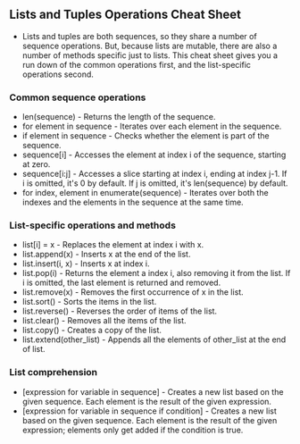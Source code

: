 ## Lists and Tuples Operations Cheat Sheet
* Lists and tuples are both sequences, so they share a number of sequence operations. But, because lists are mutable, there are also a number of methods specific just to lists. This cheat sheet gives you a run down of the common operations first, and the list-specific operations second.

### Common sequence operations
* len(sequence) - Returns the length of the sequence.
* for element in sequence - Iterates over each element in the sequence.
* if element in sequence - Checks whether the element is part of the sequence.
* sequence[i] - Accesses the element at index i of the sequence, starting at zero.
* sequence[i:j] - Accesses a slice starting at index i, ending at index j-1. If i is omitted, it's 0 by default. If j is omitted, it's len(sequence) by default.
* for index, element in enumerate(sequence) - Iterates over both the indexes and the elements in the sequence at the same time.

### List-specific operations and methods
* list[i] = x - Replaces the element at index i with x.
* list.append(x) - Inserts x at the end of the list.
* list.insert(i, x) - Inserts x at index i.
* list.pop(i) - Returns the element a index i, also removing it from the list. If i is omitted, the last element is returned and removed.
* list.remove(x) - Removes the first occurrence of x in the list.
* list.sort() - Sorts the items in the list.
* list.reverse() - Reverses the order of items of the list.
* list.clear() - Removes all the items of the list.
* list.copy() - Creates a copy of the list.
* list.extend(other_list) - Appends all the elements of other_list at the end of list.

### List comprehension
* [expression for variable in sequence] - Creates a new list based on the given sequence. Each element is the result of the given expression.
* [expression for variable in sequence if condition] - Creates a new list based on the given sequence. Each element is the result of the given expression; elements only get added if the condition is true.
